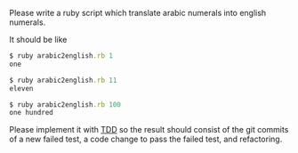 Please write a ruby script which translate arabic numerals into english numerals.

It should be like

```ruby
$ ruby arabic2english.rb 1
one

$ ruby arabic2english.rb 11
eleven

$ ruby arabic2english.rb 100
one hundred
```

Please implement it with [TDD](https://en.wikipedia.org/wiki/Test-driven_development) so the result should consist of the git commits of a new failed test, a code change to pass the failed test, and refactoring.

